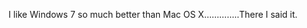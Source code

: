 <!--
id: 605620886
link: http://kevinisom.info/post/605620886/i-like-windows-7-so-much-better-than-mac-os
slug: i-like-windows-7-so-much-better-than-mac-os
date: Mon May 17 2010 14:40:25 GMT+1200 (NZST)
raw: {"blog_name":"kevinisom","id":605620886,"post_url":"http://kevinisom.info/post/605620886/i-like-windows-7-so-much-better-than-mac-os","slug":"i-like-windows-7-so-much-better-than-mac-os","type":"text","date":"2010-05-17 02:40:25 GMT","timestamp":1274064025,"state":"published","format":"html","reblog_key":"JKbRM6TZ","tags":[],"short_url":"http://tmblr.co/Zw68Yya6GgM","highlighted":[],"feed_item":"http://twitter.com/kev_nz/statuses/14135912431","from_feed_id":"650289","note_count":0,"title":null,"body":"<p>I like Windows 7 so much better than Mac OS X&#8230;&#8230;&#8230;&#8230;..There I said it.</p>"}
publish: 2010-05-017
tags: 
title: null
-->


I like Windows 7 so much better than Mac OS X…………..There I said it.


